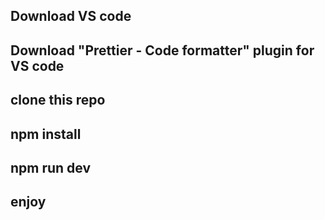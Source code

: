 ## Download VS code

## Download "Prettier - Code formatter" plugin for VS code

## clone this repo

## npm install

## npm run dev

## enjoy
